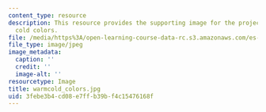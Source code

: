 ```yaml
---
content_type: resource
description: This resource provides the supporting image for the project on warm and
  cold colors.
file: /media/https%3A/open-learning-course-data-rc.s3.amazonaws.com/es-298-art-of-color-spring-2005/3febe3b4cd08e7ffb39bf4c15476168f_warmcold_colors.jpg
file_type: image/jpeg
image_metadata:
  caption: ''
  credit: ''
  image-alt: ''
resourcetype: Image
title: warmcold_colors.jpg
uid: 3febe3b4-cd08-e7ff-b39b-f4c15476168f
---
```

